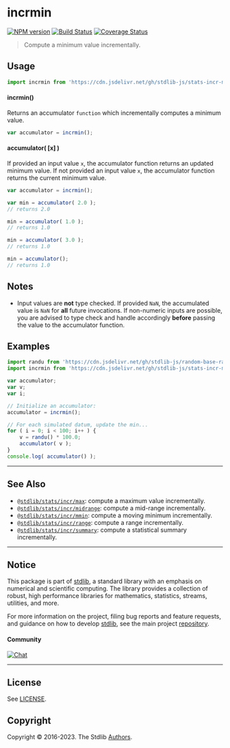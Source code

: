 <!--

@license Apache-2.0

Copyright (c) 2018 The Stdlib Authors.

Licensed under the Apache License, Version 2.0 (the "License");
you may not use this file except in compliance with the License.
You may obtain a copy of the License at

   http://www.apache.org/licenses/LICENSE-2.0

Unless required by applicable law or agreed to in writing, software
distributed under the License is distributed on an "AS IS" BASIS,
WITHOUT WARRANTIES OR CONDITIONS OF ANY KIND, either express or implied.
See the License for the specific language governing permissions and
limitations under the License.

-->

# incrmin

[![NPM version][npm-image]][npm-url] [![Build Status][test-image]][test-url] [![Coverage Status][coverage-image]][coverage-url] <!-- [![dependencies][dependencies-image]][dependencies-url] -->

> Compute a minimum value incrementally.



<section class="usage">

## Usage

```javascript
import incrmin from 'https://cdn.jsdelivr.net/gh/stdlib-js/stats-incr-min@deno/mod.js';
```

#### incrmin()

Returns an accumulator `function` which incrementally computes a minimum value.

```javascript
var accumulator = incrmin();
```

#### accumulator( \[x] )

If provided an input value `x`, the accumulator function returns an updated minimum value. If not provided an input value `x`, the accumulator function returns the current minimum value.

```javascript
var accumulator = incrmin();

var min = accumulator( 2.0 );
// returns 2.0

min = accumulator( 1.0 );
// returns 1.0

min = accumulator( 3.0 );
// returns 1.0

min = accumulator();
// returns 1.0
```

</section>

<!-- /.usage -->

<section class="notes">

## Notes

-   Input values are **not** type checked. If provided `NaN`, the accumulated value is `NaN` for **all** future invocations. If non-numeric inputs are possible, you are advised to type check and handle accordingly **before** passing the value to the accumulator function.

</section>

<!-- /.notes -->

<section class="examples">

## Examples

<!-- eslint no-undef: "error" -->

```javascript
import randu from 'https://cdn.jsdelivr.net/gh/stdlib-js/random-base-randu@deno/mod.js';
import incrmin from 'https://cdn.jsdelivr.net/gh/stdlib-js/stats-incr-min@deno/mod.js';

var accumulator;
var v;
var i;

// Initialize an accumulator:
accumulator = incrmin();

// For each simulated datum, update the min...
for ( i = 0; i < 100; i++ ) {
    v = randu() * 100.0;
    accumulator( v );
}
console.log( accumulator() );
```

</section>

<!-- /.examples -->

<!-- Section for related `stdlib` packages. Do not manually edit this section, as it is automatically populated. -->

<section class="related">

* * *

## See Also

-   <span class="package-name">[`@stdlib/stats/incr/max`][@stdlib/stats/incr/max]</span><span class="delimiter">: </span><span class="description">compute a maximum value incrementally.</span>
-   <span class="package-name">[`@stdlib/stats/incr/midrange`][@stdlib/stats/incr/midrange]</span><span class="delimiter">: </span><span class="description">compute a mid-range incrementally.</span>
-   <span class="package-name">[`@stdlib/stats/incr/mmin`][@stdlib/stats/incr/mmin]</span><span class="delimiter">: </span><span class="description">compute a moving minimum incrementally.</span>
-   <span class="package-name">[`@stdlib/stats/incr/range`][@stdlib/stats/incr/range]</span><span class="delimiter">: </span><span class="description">compute a range incrementally.</span>
-   <span class="package-name">[`@stdlib/stats/incr/summary`][@stdlib/stats/incr/summary]</span><span class="delimiter">: </span><span class="description">compute a statistical summary incrementally.</span>

</section>

<!-- /.related -->

<!-- Section for all links. Make sure to keep an empty line after the `section` element and another before the `/section` close. -->


<section class="main-repo" >

* * *

## Notice

This package is part of [stdlib][stdlib], a standard library with an emphasis on numerical and scientific computing. The library provides a collection of robust, high performance libraries for mathematics, statistics, streams, utilities, and more.

For more information on the project, filing bug reports and feature requests, and guidance on how to develop [stdlib][stdlib], see the main project [repository][stdlib].

#### Community

[![Chat][chat-image]][chat-url]

---

## License

See [LICENSE][stdlib-license].


## Copyright

Copyright &copy; 2016-2023. The Stdlib [Authors][stdlib-authors].

</section>

<!-- /.stdlib -->

<!-- Section for all links. Make sure to keep an empty line after the `section` element and another before the `/section` close. -->

<section class="links">

[npm-image]: http://img.shields.io/npm/v/@stdlib/stats-incr-min.svg
[npm-url]: https://npmjs.org/package/@stdlib/stats-incr-min

[test-image]: https://github.com/stdlib-js/stats-incr-min/actions/workflows/test.yml/badge.svg?branch=main
[test-url]: https://github.com/stdlib-js/stats-incr-min/actions/workflows/test.yml?query=branch:main

[coverage-image]: https://img.shields.io/codecov/c/github/stdlib-js/stats-incr-min/main.svg
[coverage-url]: https://codecov.io/github/stdlib-js/stats-incr-min?branch=main

<!--

[dependencies-image]: https://img.shields.io/david/stdlib-js/stats-incr-min.svg
[dependencies-url]: https://david-dm.org/stdlib-js/stats-incr-min/main

-->

[chat-image]: https://img.shields.io/gitter/room/stdlib-js/stdlib.svg
[chat-url]: https://gitter.im/stdlib-js/stdlib/

[stdlib]: https://github.com/stdlib-js/stdlib

[stdlib-authors]: https://github.com/stdlib-js/stdlib/graphs/contributors

[umd]: https://github.com/umdjs/umd
[es-module]: https://developer.mozilla.org/en-US/docs/Web/JavaScript/Guide/Modules

[deno-url]: https://github.com/stdlib-js/stats-incr-min/tree/deno
[umd-url]: https://github.com/stdlib-js/stats-incr-min/tree/umd
[esm-url]: https://github.com/stdlib-js/stats-incr-min/tree/esm
[branches-url]: https://github.com/stdlib-js/stats-incr-min/blob/main/branches.md

[stdlib-license]: https://raw.githubusercontent.com/stdlib-js/stats-incr-min/main/LICENSE

<!-- <related-links> -->

[@stdlib/stats/incr/max]: https://github.com/stdlib-js/stats-incr-max/tree/deno

[@stdlib/stats/incr/midrange]: https://github.com/stdlib-js/stats-incr-midrange/tree/deno

[@stdlib/stats/incr/mmin]: https://github.com/stdlib-js/stats-incr-mmin/tree/deno

[@stdlib/stats/incr/range]: https://github.com/stdlib-js/stats-incr-range/tree/deno

[@stdlib/stats/incr/summary]: https://github.com/stdlib-js/stats-incr-summary/tree/deno

<!-- </related-links> -->

</section>

<!-- /.links -->
